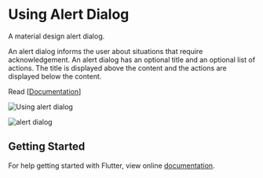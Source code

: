 # Using Alert Dialog

A material design alert dialog.

An alert dialog informs the user about situations that require acknowledgement. An alert dialog has an optional title and an optional list of actions. The title is displayed above the content and the actions are displayed below the content.

Read [[Documentation](https://docs.flutter.io/flutter/material/AlertDialog-class.html)]

![Using alert dialog](https://user-images.githubusercontent.com/74393555/99682378-f34d5e80-2aa0-11eb-8715-df033e870c43.png)


![alert dialog](https://user-images.githubusercontent.com/74393555/99682382-f3e5f500-2aa0-11eb-9929-b0a68e7ec146.png)


## Getting Started

For help getting started with Flutter, view online [documentation](http://flutter.dev/).
